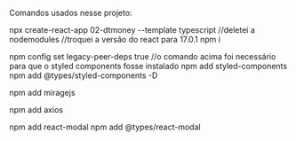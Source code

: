 Comandos usados nesse projeto:

npx create-react-app 02-dtmoney --template typescript
//deletei a nodemodules
//troquei a versão do react para 17.0.1
npm i

npm config set legacy-peer-deps true 
//o comando acima foi necessário para que o styled components fosse instalado
npm add styled-components
npm add @types/styled-components -D

npm add miragejs

npm add axios

npm add react-modal
npm add @types/react-modal




